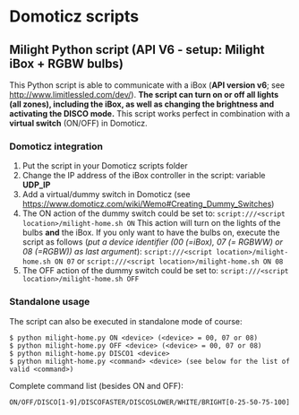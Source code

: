 # Domoticz scripts 
## Milight Python script (API V6 - setup: Milight iBox + RGBW bulbs)
This Python script is able to communicate with a iBox (**API version v6**; see http://www.limitlessled.com/dev/). **The script can turn on or off all lights (all zones), including the iBox, as well as changing the brightness and activating the DISCO mode.** This script works perfect in combination with a **virtual switch** (ON/OFF) in Domoticz.


### Domoticz integration ###

1. Put the script in your Domoticz scripts folder
2. Change the IP address of the iBox controller in the script: variable **UDP_IP**
3. Add a virtual/dummy switch in Domoticz (see https://www.domoticz.com/wiki/Wemo#Creating_Dummy_Switches)
4. The ON action of the dummy switch could be set to: `script:///<script location>/milight-home.sh ON`
This action will turn on the lights of the bulbs **and** the iBox. If you only want to have the bulbs on, execute the script as follows (_put a device identifier (00 (=iBox), 07 (= RGBWW) or 08 (=RGBW)) as last argument_): `script:///<script location>/milight-home.sh ON 07` or `script:///<script location>/milight-home.sh ON 08`
5. The OFF action of the dummy switch could be set to: `script:///<script location>/milight-home.sh OFF`

### Standalone usage ###
   
The script can also be executed in standalone mode of course: 

    $ python milight-home.py ON <device> (<device> = 00, 07 or 08)
    $ python milight-home.py OFF <device> (<device> = 00, 07 or 08)
    $ python milight-home.py DISCO1 <device>
    $ python milight-home.py <command> <device> (see below for the list of valid <command>)

Complete command list (besides ON and OFF):

    ON/OFF/DISCO[1-9]/DISCOFASTER/DISCOSLOWER/WHITE/BRIGHT[0-25-50-75-100]
